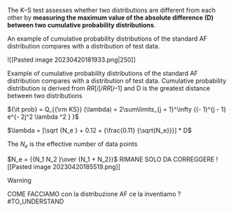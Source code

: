 The K–S test assesses whether two distributions are different from each other by **measuring the maximum value of the absolute difference (D) between two cumulative probability distributions**. 

An example of cumulative probability distributions of the standard AF distribution compares with a distribution of test data.

![[Pasted image 20230420181933.png|250]]

Example of cumulative probability distributions of the standard AF distribution compares with a distribution of test data. 
Cumulative probability distribution is derived from $RR[i]/RR[i–1]$ and D is the greatest distance between two distributions

${\it prob} = Q_{{\rm KS}} (\lambda) = 2\sum\limits_{j = 1}^\infty {(- 1)^{j - 1} e^{- 2j^2 \lambda ^2 } }$

$\lambda = [\sqrt {N_e } + 0.12 + {\frac{0.11} {\sqrt{N_e}}}] * D$

The $N_e$ is the effective number of data points

$N_e = {{N_1 N_2 }\over {N_1 + N_2}}$
RIMANE SOLO DA CORREGGERE
![[Pasted image 20230420185519.png]]

> [!Warning] 
> COME FACCIAMO con la distribuzione AF ce la inventiamo ?
> #TO_UNDERSTAND 